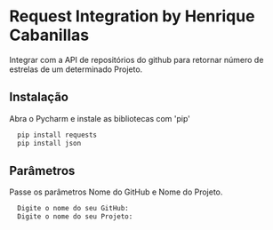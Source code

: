 
# Request Integration by Henrique Cabanillas
Integrar com a API de repositórios do github para retornar número de estrelas de um determinado Projeto.




## Instalação

Abra o Pycharm e instale as bibliotecas com 'pip'

```bash
  pip install requests
  pip install json
```

## Parâmetros

Passe os parâmetros Nome do GitHub e Nome do Projeto.

```bash
  Digite o nome do seu GitHub:
  Digite o nome do seu Projeto:
```
